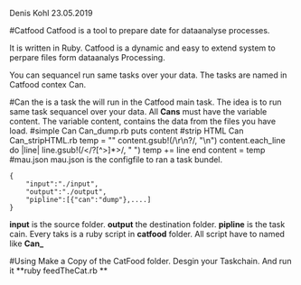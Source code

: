 Denis Kohl 23.05.2019 

#Catfood
Catfood is a tool to prepare date for dataanalyse processes. 

It is written in Ruby. 
Catfood is a dynamic and easy to extend system to perpare files form dataanalys Processing.

You can sequancel run same tasks over your data. The tasks are named in Catfood contex Can.

#Can
the is a task the will run in the Catfood main task. 
The idea is to run same task sequancel over your data. 
All **Cans** must have the variable content. The variable 
content, contains the data from the files you have load. 
#simple Can
        Can_dump.rb
	puts content
#strip HTML Can	
        Can_stripHTML.rb
	temp = ""
	content.gsub!(/\r\n?/, "\n")
	content.each_line do |line|
	    line.gsub!(/<\/?[^>]*>/, " ")
	    temp += line
	end
	content = temp
#mau.json
mau.json is the configfile to ran a task bundel.

	{
    	"input":"./input",
    	"output":"./output",
    	"pipline":[{"can":"dump"},....]
	}

**input** is the source folder.
**output** the destination folder.
**pipline** is the task cain. Every taks is a ruby script in **catfood** folder. All script have to named like **Can_<youtask>** 
	
 
#Using
Make a Copy of the CatFood folder. Desgin your Taskchain. 
And run it **ruby feedTheCat.rb ** 
